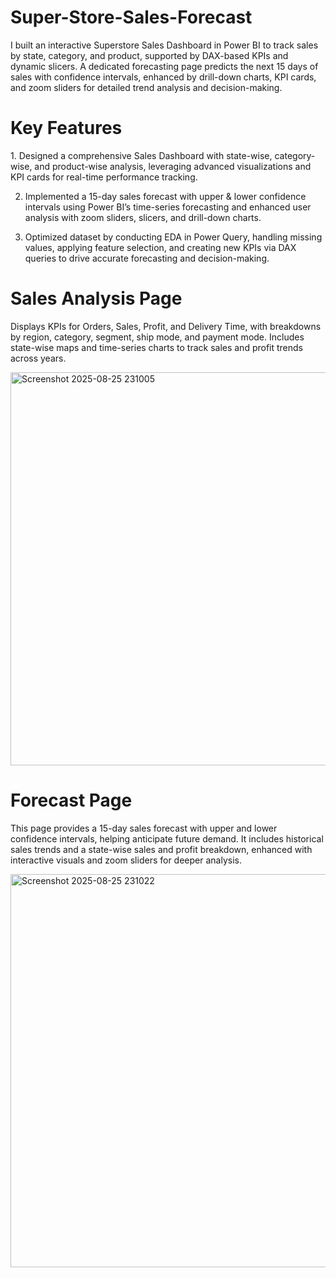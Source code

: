 <h1>Super-Store-Sales-Forecast</h1> 
I built an interactive Superstore Sales Dashboard in Power BI to track sales by state, category, and product, supported by DAX-based KPIs and dynamic slicers. A dedicated forecasting page predicts the next 15 days of sales with confidence intervals, enhanced by drill-down charts, KPI cards, and zoom sliders for detailed trend analysis and decision-making.

<h1>Key Features</h1>
1. Designed a comprehensive Sales Dashboard with state-wise, category-wise, and product-wise analysis, leveraging advanced visualizations and KPI cards for real-time performance tracking.

2. Implemented a 15-day sales forecast with upper & lower confidence intervals using Power BI’s time-series forecasting and enhanced user analysis with zoom sliders, slicers, and drill-down charts.

3. Optimized dataset by conducting EDA in Power Query, handling missing values, applying feature selection, and creating new KPIs via DAX queries to drive accurate forecasting and decision-making.

<h1>Sales Analysis Page</h1>
<p>Displays KPIs for Orders, Sales, Profit, and Delivery Time, with breakdowns by region, category, segment, ship mode, and payment mode. Includes state-wise maps and time-series charts to track sales and profit trends across years.</p>
<img width="1123" height="629" alt="Screenshot 2025-08-25 231005" src="https://github.com/user-attachments/assets/e716e32d-991a-41fe-9945-75d585659958" />

<h1> Forecast Page</h1>
<p>This page provides a 15-day sales forecast with upper and lower confidence intervals, helping anticipate future demand. It includes historical sales trends and a state-wise sales and profit breakdown, enhanced with interactive visuals and zoom sliders for deeper analysis.</p>
<img width="1116" height="629" alt="Screenshot 2025-08-25 231022" src="https://github.com/user-attachments/assets/1a77d21c-f1dd-4532-9f47-00a3f514c1aa" />
